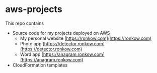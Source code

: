 # aws-projects

This repo contains
- Source code for my projects deployed on AWS
  - My personal website [https://ronkow.com](https://ronkow.com)
  - Photo app [https://detector.ronkow.com](https://detector.ronkow.com)
  - Word app [https://anagram.ronkow.com](https://anagram.ronkow.com)
- CloudFormation templates
